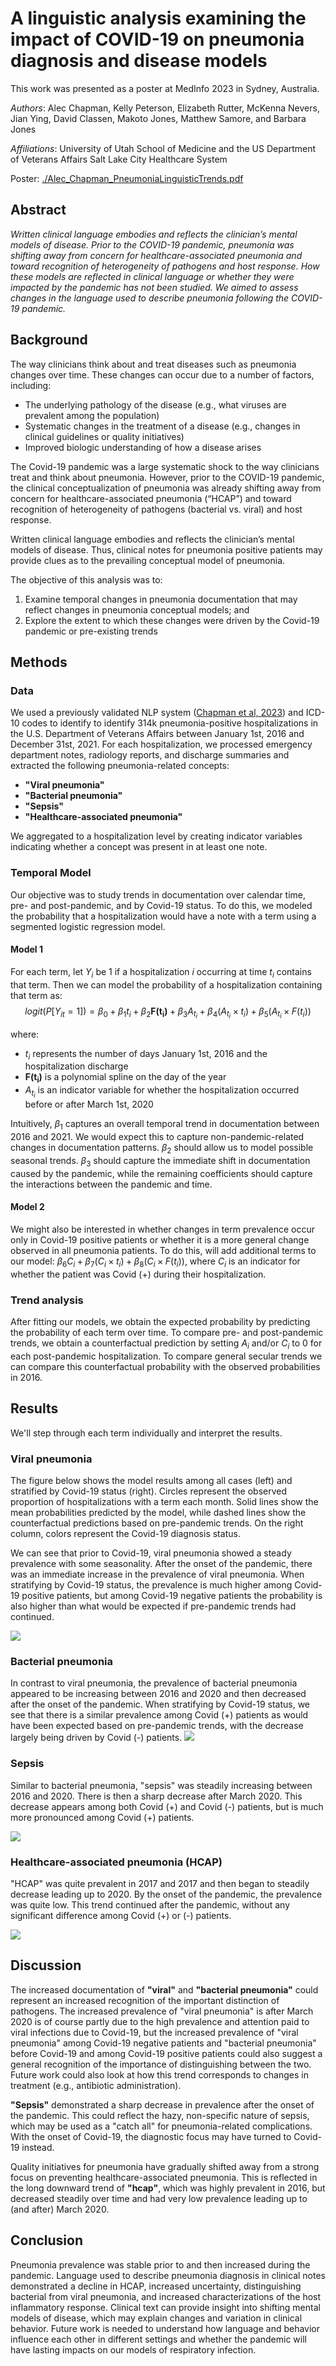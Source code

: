 # A linguistic analysis examining the impact of COVID-19 on pneumonia diagnosis and disease models

This work was presented as a poster at MedInfo 2023 in Sydney, Australia.

_Authors_: Alec Chapman, Kelly Peterson, Elizabeth Rutter, McKenna Nevers, Jian Ying,
David Classen, Makoto Jones, Matthew Samore, and Barbara Jones

*Affiliations*: University of Utah School of Medicine and the US Department of Veterans Affairs Salt Lake City Healthcare System

Poster: [./Alec_Chapman_PneumoniaLinguisticTrends.pdf](./Alec_Chapman_PneumoniaLinguisticTrends.pdf)

## Abstract
_Written clinical language embodies and reflects the clinician’s mental models of disease. 
Prior to the COVID-19 pandemic, pneumonia was shifting away from concern for healthcare-associated pneumonia and toward 
recognition of heterogeneity of pathogens and host response. 
How these models are reflected in clinical language or whether they were impacted by the pandemic has not been studied. 
We aimed to assess changes in the language used to describe pneumonia following the COVID-19 pandemic._

## Background
The way clinicians think about and treat diseases such as pneumonia changes over time. These changes 
can occur due to a number of factors, including:
- The underlying pathology of the disease (e.g., what viruses are prevalent among the population)
- Systematic changes in the treatment of a disease (e.g., changes in clinical guidelines or quality initiatives)
- Improved biologic understanding of how a disease arises

The Covid-19 pandemic was a large systematic shock to the way clinicians treat and think about pneumonia. 
However, prior to the COVID-19 pandemic, the clinical conceptualization of pneumonia was already shifting 
away from concern for healthcare-associated pneumonia (“HCAP”) 
and toward recognition of heterogeneity of pathogens (bacterial vs. viral) and host response. 

Written clinical language embodies and reflects the clinician’s mental models of disease. 
Thus, clinical notes for pneumonia positive patients may provide clues as to the prevailing conceptual model 
of pneumonia. 

The objective of this analysis was to:
1) Examine temporal changes in pneumonia documentation that may reflect changes in pneumonia conceptual models; and 
2) Explore the extent to which these changes were driven by the Covid-19 pandemic or pre-existing trends

## Methods
### Data
We used a previously validated NLP system ([Chapman et al, 2023](https://academic.oup.com/jamiaopen/article/5/4/ooac114/6965695)) 
and ICD-10 codes to identify to identify 314k pneumonia-positive hospitalizations in the U.S. Department of Veterans Affairs 
between January 1st, 2016 and December 31st, 2021. For each hospitalization, we processed emergency department notes, radiology 
reports, and discharge summaries and extracted the following pneumonia-related concepts:
- **"Viral pneumonia"**
- **"Bacterial pneumonia"**
- **"Sepsis"**
- **"Healthcare-associated pneumonia"**

We aggregated to a hospitalization level by creating indicator variables indicating whether a concept was present 
in at least one note. 

### Temporal Model
Our objective was to study trends in documentation over calendar time, pre- and post-pandemic, and by Covid-19 status.
To do this, we modeled the probability that a hospitalization would have a note with a term using a segmented logistic regression model.

#### Model 1

For each term, let $Y_{i}$ be 1 if a hospitalization _i_ occurring at time $t_i$ contains that term. Then we can model
the probability of a hospitalization containing that term as:
$$logit(P[Y_{it} = 1]) = \beta_0 + \beta_1 t_i + \beta_2 \mathbf{F(t_i)} + \beta_3 A_{t_i} + \beta_4 (A_{t_i} \times t_i)  + \beta_5 (A_{t_i} \times F(t_i))$$

where:
- $t_i$ represents the number of days January 1st, 2016 and the hospitalization discharge 
- $\mathbf{F(t_i)}$ is a polynomial spline on the day of the year
- $A_{t_i}$ is an indicator variable for whether the hospitalization occurred before or after March 1st, 2020

Intuitively, $\beta_1$ captures an overall temporal trend in documentation between 2016 and 2021. We would expect this to capture non-pandemic-related changes in documentation patterns. $\beta_2$ should allow us to model possible seasonal trends. $\beta_3$ should capture the immediate shift in documentation caused by the pandemic, while the remaining coefficients should capture the interactions between the pandemic and time.

#### Model 2
We might also be interested in whether changes in term prevalence occur only in Covid-19 positive patients or whether it is a more general change observed in all pneumonia patients. To do this, will add additional terms to our model: $\beta_6 C_i + \beta_7(C_i \times t_i) + \beta_8 (C_i \times F(t_i))$, where $C_i$ is an indicator for whether the patient was Covid (+) during their hospitalization.

### Trend analysis
After fitting our models, we obtain the expected probability by predicting the probability of each term over time. To compare pre- and post-pandemic trends, we obtain a counterfactual prediction by setting $A_i$ and/or $C_i$ to 0 for each post-pandemic hospitalization. To compare general secular trends we can compare this counterfactual probability with the observed probabilities in 2016.

## Results
We'll step through each term individually and interpret the results.
### Viral pneumonia
The figure below shows the model results among all cases (left) and stratified by Covid-19 status (right). Circles represent 
the observed proportion of hospitalizations with a term each month. Solid lines show the mean probabilities predicted by the model, 
while dashed lines show the counterfactual predictions based on pre-pandemic trends. On the right column, colors represent the 
Covid-19 diagnosis status.

We can see that prior to Covid-19, viral pneumonia showed a steady prevalence with some seasonality. 
After the onset of the pandemic, there was an immediate increase in the prevalence of viral pneumonia. When stratifying by 
Covid-19 status, the prevalence is much higher among Covid-19 positive patients, but among Covid-19 negative
patients the probability is also higher than what would be expected if pre-pandemic trends had continued.

![](./images/viral-pneumonia.png)

### Bacterial pneumonia
In contrast to viral pneumonia, the prevalence of bacterial pneumonia appeared to be increasing between 2016 and 2020 and 
then decreased after the onset of the pandemic. When stratifying by Covid-19 status, we see that
there is a similar prevalence among Covid (+) patients as would have been expected based on
pre-pandemic trends, with the decrease largely being driven by Covid (-) patients.
![](./images/bacterial-pneumonia.png)

### Sepsis
Similar to bacterial pneumonia, "sepsis" was steadily increasing between 2016 and 2020. There is
then a sharp decrease after March 2020. This decrease appears among both Covid (+) and Covid (-) patients, but is much
more pronounced among Covid (+) patients.

![](./images/sepsis.png)

### Healthcare-associated pneumonia (HCAP)
"HCAP" was quite prevalent in 2017 and 2017 and then began to steadily decrease leading up to 2020.
By the onset of the pandemic, the prevalence was quite low. This trend continued after the pandemic, without any significant
difference among Covid (+) or (-) patients.

![](./images/hcap.png)

## Discussion
The increased documentation of **"viral"** and **"bacterial pneumonia"** could represent an increased recognition 
of the important distinction of pathogens. The increased prevalence of "viral pneumonia" is after March 2020 is of course
partly due to the high prevalence and attention paid to viral infections due to Covid-19, but the increased prevalence of "viral pneumonia" among
Covid-19 negative patients and "bacterial pneumonia" before Covid-19 and among Covid-19 positive patients could also suggest a general recognition of the importance of distinguishing between the two. 
Future work could also look at how this trend corresponds to changes in treatment (e.g., antibiotic administration).

**"Sepsis"** demonstrated a sharp decrease in prevalence after the onset of the pandemic. This could reflect the hazy, non-specific nature of sepsis,
which may be used as a "catch all" for pneumonia-related complications. With the onset of Covid-19, the diagnostic focus may have turned to Covid-19 instead.

Quality initiatives for pneumonia have gradually shifted away from a strong focus on preventing healthcare-associated pneumonia. 
This is reflected in the long downward trend of **"hcap"**, which was highly prevalent in 2016, but decreased steadily over time and had very 
low prevalence leading up to (and after) March 2020.

## Conclusion
Pneumonia prevalence was stable prior to and then increased during the pandemic. 
Language used to describe pneumonia diagnosis in clinical notes demonstrated a decline in HCAP, increased uncertainty,
distinguishing bacterial from viral pneumonia, and increased characterizations of the host inflammatory response. 
Clinical text can provide insight into shifting mental models of disease, which may explain changes and variation in clinical behavior. 
Future work is needed to understand how language and behavior influence each other in different settings and whether 
the pandemic will have lasting impacts on our models of respiratory infection.

